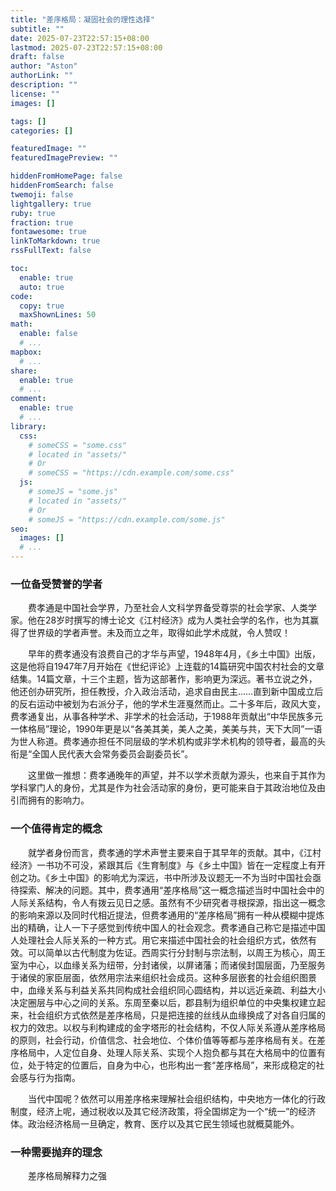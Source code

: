 ```yaml
---
title: "差序格局：凝固社会的理性选择"
subtitle: ""
date: 2025-07-23T22:57:15+08:00
lastmod: 2025-07-23T22:57:15+08:00
draft: false
author: "Aston"
authorLink: ""
description: ""
license: ""
images: []

tags: []
categories: []

featuredImage: ""
featuredImagePreview: ""

hiddenFromHomePage: false
hiddenFromSearch: false
twemoji: false
lightgallery: true
ruby: true
fraction: true
fontawesome: true
linkToMarkdown: true
rssFullText: false

toc:
  enable: true
  auto: true
code:
  copy: true
  maxShownLines: 50
math:
  enable: false
  # ...
mapbox:
  # ...
share:
  enable: true
  # ...
comment:
  enable: true
  # ...
library:
  css:
    # someCSS = "some.css"
    # located in "assets/"
    # Or
    # someCSS = "https://cdn.example.com/some.css"
  js:
    # someJS = "some.js"
    # located in "assets/"
    # Or
    # someJS = "https://cdn.example.com/some.js"
seo:
  images: []
  # ...
---
```

<!--more-->

### 一位备受赞誉的学者

　　费孝通是中国社会学界，乃至社会人文科学界备受尊崇的社会学家、人类学家。他在28岁时撰写的博士论文《江村经济》成为人类社会学的名作，也为其赢得了世界级的学者声誉。未及而立之年，取得如此学术成就，令人赞叹！

　　早年的费孝通没有浪费自己的才华与声望，1948年4月，《乡土中国》出版，这是他将自1947年7月开始在《世纪评论》上连载的14篇研究中国农村社会的文章结集。14篇文章，十三个主题，皆为这部著作，影响更为深远。著书立说之外，他还创办研究所，担任教授，介入政治活动，追求自由民主……直到新中国成立后的反右运动中被划为右派分子，他的学术生涯戛然而止。二十多年后，政风大变，费孝通复出，从事各种学术、非学术的社会活动，于1988年贡献出“中华民族多元一体格局”理论，1990年更是以“各美其美，美人之美，美美与共，天下大同”一语为世人称道。费孝通亦担任不同层级的学术机构或非学术机构的领导者，最高的头衔是“全国人民代表大会常务委员会副委员长”。

　　这里做一推想：费孝通晚年的声望，并不以学术贡献为源头，也来自于其作为学科掌门人的身份，尤其是作为社会活动家的身份，更可能来自于其政治地位及由引而拥有的影响力。

### 一个值得肯定的概念

　　就学者身份而言，费孝通的学术声誉主要来自于其早年的贡献。其中，《江村经济》一书功不可没，紧跟其后《生育制度》与《乡土中国》皆在一定程度上有开创之功。《乡土中国》的影响尤为深远，书中所涉及议题无一不为当时中国社会亟待探索、解决的问题。其中，费孝通用“差序格局”这一概念描述当时中国社会中的人际关系结构，令人有拨云见日之感。虽然有不少研究者寻根探源，指出这一概念的影响来源以及同时代相近提法，但费孝通用的“差序格局”拥有一种从模糊中提炼出的精确，让人一下子感觉到传统中国人的社会观念。费孝通自己称它是描述中国人处理社会人际关系的一种方式。用它来描述中国社会的社会组织方式，依然有效。可以简单以古代制度为佐证。西周实行分封制与宗法制，以周王为核心，周王室为中心，以血缘关系为纽带，分封诸侯，以屏诸藩；而诸侯封国层面，乃至服务于诸侯的家臣层面，依然用宗法来组织社会成员。这种多层嵌套的社会组织图景中，血缘关系与利益关系共同构成社会组织同心圆结构，并以远近亲疏、利益大小决定圈层与中心之间的关系。东周至秦以后，郡县制为组织单位的中央集权建立起来，社会组织方式依然是差序格局，只是把连接的丝线从血缘换成了对各自归属的权力的效忠。以权与利构建成的金字塔形的社会结构，不仅人际关系遵从差序格局的原则，社会行动，价值信念、社会地位、个体价值等等都与差序格局有关。在差序格局中，人定位自身、处理人际关系、实现个人抱负都与其在大格局中的位置有位，处于特定的位置后，自身为中心，也形构出一套“差序格局”，来形成稳定的社会感与行为指南。

　　当代中国呢？依然可以用差序格来理解社会组织结构，中央地方一体化的行政制度，经济上呢，通过税收以及其它经济政策，将全国绑定为一个“统一”的经济体。政治经济格局一旦确定，教育、医疗以及其它民生领域也就概莫能外。

### 一种需要抛弃的理念

　　差序格局解释力之强
